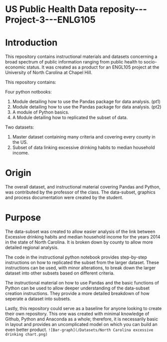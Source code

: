 # US Public Health Data reposity---Project-3---ENLG105
# Introduction
This repository contains instructional materials and datasets concerning a broad spectrum of public information ranging from public health to socio-economic status. It was created as a product for an ENGL105 project at the University of North Carolina at Chapel Hill.

This repository contains:

Four python notbooks:
1. Module detailing how to use the Pandas package for data analysis. (pt1)
2. Module detailing how to use the Pandas package for data analysis. (pt2)
3. A module of Python basics.
4. A Module detailing how to replicated the subset of data.

Two datasets:
1. Master dataset containing many criteria and covering every county in the US.
2. Subset of data linking excessive drinking habits to median household income.

# Origin
The overall dataset, and instructional material covering Pandas and Python, was contributed by the professor of the class. The data-subset, graphics and process documentation were created by the student.

# Purpose
The data-subset was created to allow easier analysis of the link between Excessive drinking habits and median household income for the years 2014 in the state of North Carolina. It is broken down by county to allow more detailed regional analysis. 

The code in the instructional python notebook provides step-by-step instructions on how to replicated the subset from the larger dataset. These instructions can be used, with minor alterations, to break down the larger dataset into other subsets based on different criteria. 

The instructional material on how to use Pandas and the basic functions of Python can be used to allow deeper understanding of the data-subset creation instructions. They provide a more detailed breakdown of how seperate a dataset into subsets.

Lastly, this repository could serve as a baseline for anyone looking to create their own repository. This one was created with minimal knowledge of Github, Python and Anaconda as a whole; therefore, it is necessarily basic in layout and provides an uncomplicated model on which you can build an even better product.
`![Bar-graph](/Datasets/North Carolina excessive drinking chart.png)`
